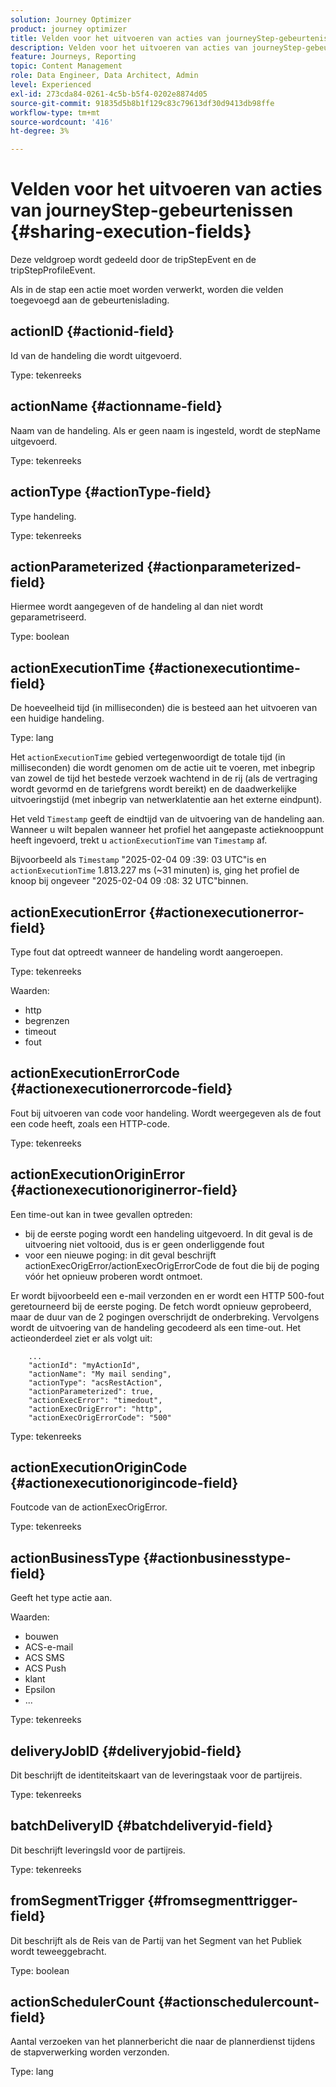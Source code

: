 ```yaml
---
solution: Journey Optimizer
product: journey optimizer
title: Velden voor het uitvoeren van acties van journeyStep-gebeurtenissen
description: Velden voor het uitvoeren van acties van journeyStep-gebeurtenissen
feature: Journeys, Reporting
topic: Content Management
role: Data Engineer, Data Architect, Admin
level: Experienced
exl-id: 273cda84-0261-4c5b-b5f4-0202e8874d05
source-git-commit: 91835d5b8b1f129c83c79613df30d9413db98ffe
workflow-type: tm+mt
source-wordcount: '416'
ht-degree: 3%

---
```


# Velden voor het uitvoeren van acties van journeyStep-gebeurtenissen {#sharing-execution-fields}

Deze veldgroep wordt gedeeld door de tripStepEvent en de tripStepProfileEvent.

Als in de stap een actie moet worden verwerkt, worden die velden toegevoegd aan de gebeurtenislading.

## actionID {#actionid-field}

Id van de handeling die wordt uitgevoerd.

Type: tekenreeks

## actionName {#actionname-field}

Naam van de handeling. Als er geen naam is ingesteld, wordt de stepName uitgevoerd.

Type: tekenreeks

## actionType {#actionType-field}

Type handeling.

Type: tekenreeks

## actionParameterized {#actionparameterized-field}

Hiermee wordt aangegeven of de handeling al dan niet wordt geparametriseerd.

Type: boolean

## actionExecutionTime {#actionexecutiontime-field}

De hoeveelheid tijd (in milliseconden) die is besteed aan het uitvoeren van een huidige handeling.

Type: lang

Het `actionExecutionTime` gebied vertegenwoordigt de totale tijd (in milliseconden) die wordt genomen om de actie uit te voeren, met inbegrip van zowel de tijd het bestede verzoek wachtend in de rij (als de vertraging wordt gevormd en de tariefgrens wordt bereikt) en de daadwerkelijke uitvoeringstijd (met inbegrip van netwerklatentie aan het externe eindpunt).

Het veld `Timestamp` geeft de eindtijd van de uitvoering van de handeling aan. Wanneer u wilt bepalen wanneer het profiel het aangepaste actieknooppunt heeft ingevoerd, trekt u `actionExecutionTime` van `Timestamp` af.

Bijvoorbeeld als `Timestamp` &quot;2025-02-04 09 :39: 03 UTC&quot;is en `actionExecutionTime` 1.813.227 ms (~31 minuten) is, ging het profiel de knoop bij ongeveer &quot;2025-02-04 09 :08: 32 UTC&quot;binnen.




## actionExecutionError {#actionexecutionerror-field}

Type fout dat optreedt wanneer de handeling wordt aangeroepen.

Type: tekenreeks

Waarden:
* http
* begrenzen
* timeout
* fout

## actionExecutionErrorCode {#actionexecutionerrorcode-field}

Fout bij uitvoeren van code voor handeling. Wordt weergegeven als de fout een code heeft, zoals een HTTP-code.

Type: tekenreeks

## actionExecutionOriginError {#actionexecutionoriginerror-field}

Een time-out kan in twee gevallen optreden:

* bij de eerste poging wordt een handeling uitgevoerd. In dit geval is de uitvoering niet voltooid, dus is er geen onderliggende fout
* voor een nieuwe poging: in dit geval beschrijft actionExecOrigError/actionExecOrigErrorCode de fout die bij de poging vóór het opnieuw proberen wordt ontmoet.

Er wordt bijvoorbeeld een e-mail verzonden en er wordt een HTTP 500-fout geretourneerd bij de eerste poging. De fetch wordt opnieuw geprobeerd, maar de duur van de 2 pogingen overschrijdt de onderbreking. Vervolgens wordt de uitvoering van de handeling gecodeerd als een time-out. Het actieonderdeel ziet er als volgt uit:

```
    ...
    "actionId": "myActionId",
    "actionName": "My mail sending",
    "actionType": "acsRestAction",
    "actionParameterized": true,
    "actionExecError": "timedout",
    "actionExecOrigError": "http",
    "actionExecOrigErrorCode": "500"
```

Type: tekenreeks

## actionExecutionOriginCode {#actionexecutionorigincode-field}

Foutcode van de actionExecOrigError.

Type: tekenreeks

## actionBusinessType {#actionbusinesstype-field}

Geeft het type actie aan.

Waarden:

* bouwen
* ACS-e-mail
* ACS SMS
* ACS Push
* klant
* Epsilon
* ...

Type: tekenreeks

## deliveryJobID {#deliveryjobid-field}

Dit beschrijft de identiteitskaart van de leveringstaak voor de partijreis.

Type: tekenreeks

## batchDeliveryID {#batchdeliveryid-field}

Dit beschrijft leveringsId voor de partijreis.

Type: tekenreeks

## fromSegmentTrigger {#fromsegmenttrigger-field}

Dit beschrijft als de Reis van de Partij van het Segment van het Publiek wordt teweeggebracht.

Type: boolean

## actionSchedulerCount {#actionschedulercount-field}

Aantal verzoeken van het plannerbericht die naar de plannerdienst tijdens de stapverwerking worden verzonden.

Type: lang
